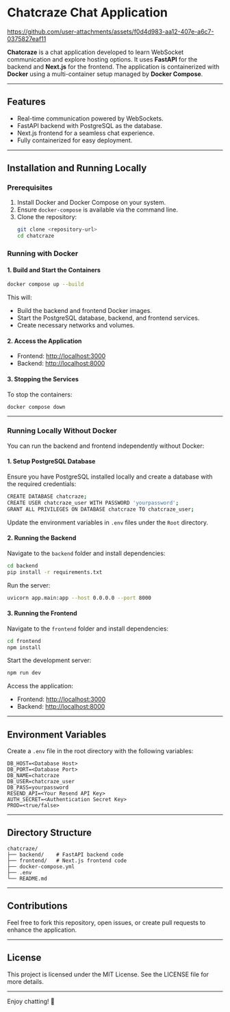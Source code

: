 # Chatcraze Chat Application


https://github.com/user-attachments/assets/f0d4d983-aa12-407e-a6c7-0375827eaf11



**Chatcraze** is a chat application developed to learn WebSocket communication and explore hosting options. It uses **FastAPI** for the backend and **Next.js** for the frontend. The application is containerized with **Docker** using a multi-container setup managed by **Docker Compose**. 

---

## Features
- Real-time communication powered by WebSockets.
- FastAPI backend with PostgreSQL as the database.
- Next.js frontend for a seamless chat experience.
- Fully containerized for easy deployment.

---

## Installation and Running Locally

### Prerequisites
1. Install Docker and Docker Compose on your system.
2. Ensure `docker-compose` is available via the command line.
3. Clone the repository:
   ```bash
   git clone <repository-url>
   cd chatcraze
   ```

### Running with Docker

#### 1. Build and Start the Containers
```bash
docker compose up --build
```
This will:
- Build the backend and frontend Docker images.
- Start the PostgreSQL database, backend, and frontend services.
- Create necessary networks and volumes.

#### 2. Access the Application
- Frontend: [http://localhost:3000](http://localhost:3000)
- Backend: [http://localhost:8000](http://localhost:8000)

#### 3. Stopping the Services
To stop the containers:
```bash
docker compose down
```

---

### Running Locally Without Docker

You can run the backend and frontend independently without Docker:

#### 1. Setup PostgreSQL Database
Ensure you have PostgreSQL installed locally and create a database with the required credentials:
```bash
CREATE DATABASE chatcraze;
CREATE USER chatcraze_user WITH PASSWORD 'yourpassword';
GRANT ALL PRIVILEGES ON DATABASE chatcraze TO chatcraze_user;
```

Update the environment variables in `.env` files under the `Root` directory.

#### 2. Running the Backend
Navigate to the `backend` folder and install dependencies:
```bash
cd backend
pip install -r requirements.txt
```
Run the server:
```bash
uvicorn app.main:app --host 0.0.0.0 --port 8000
```

#### 3. Running the Frontend
Navigate to the `frontend` folder and install dependencies:
```bash
cd frontend
npm install
```
Start the development server:
```bash
npm run dev
```

Access the application:
- Frontend: [http://localhost:3000](http://localhost:3000)
- Backend: [http://localhost:8000](http://localhost:8000)

---

## Environment Variables

Create a `.env` file in the root directory with the following variables:
```env
DB_HOST=<Database Host>
DB_PORT=<Database Port>
DB_NAME=chatcraze
DB_USER=chatcraze_user
DB_PASS=yourpassword
RESEND_API=<Your Resend API Key>
AUTH_SECRET=<Authentication Secret Key>
PROD=<true/false>
```

---

## Directory Structure
```
chatcraze/
├── backend/    # FastAPI backend code
├── frontend/   # Next.js frontend code
├── docker-compose.yml
├── .env
└── README.md
```

---

## Contributions
Feel free to fork this repository, open issues, or create pull requests to enhance the application.

---

## License
This project is licensed under the MIT License. See the LICENSE file for more details.

--- 

Enjoy chatting! 🎉


